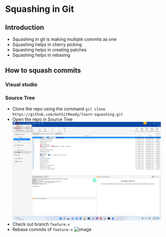 # Squashing in Git

## Introduction
- Squashing in git is making multiple commits as one
- Squashing helps in cherry picking
- Squashing helps in creating patches
- Squashing helps in rebasing

## How to squash commits

### Visual studio

### Source Tree
- Clone the repo using the command `git clone https://github.com/GetGitReady/learn-squashing.git`
- Open the repo in Source Tree
![image](source-tree-open.png)
- Check out branch `feature-x`
- Rebase commits of `feature-x`
![image](source-tree-squashing.png)


